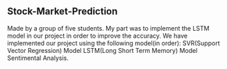 ## Stock-Market-Prediction
Made by a group of five students.
My part was to implement the LSTM model in our project in order to improve the accuracy.
We have implemented our project using the following model(in order):
SVR(Support Vector Regression) Model
LSTM(Long Short Term Memory) Model
Sentimental Analysis.
